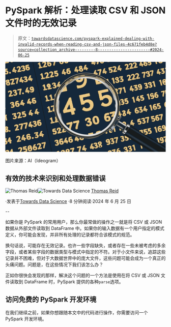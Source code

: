 # PySpark 解析：处理读取 CSV 和 JSON 文件时的无效记录

> 原文：[`towardsdatascience.com/pyspark-explained-dealing-with-invalid-records-when-reading-csv-and-json-files-4c671feb4d8e?source=collection_archive---------8-----------------------#2024-06-25`](https://towardsdatascience.com/pyspark-explained-dealing-with-invalid-records-when-reading-csv-and-json-files-4c671feb4d8e?source=collection_archive---------8-----------------------#2024-06-25)

![](img/773bc225167a3d85a50cc3f7756207c5.png)

图片来源：AI（Ideogram）

## 有效的技术来识别和处理数据错误

[](https://medium.com/@thomas_reid?source=post_page---byline--4c671feb4d8e--------------------------------)![Thomas Reid](https://medium.com/@thomas_reid?source=post_page---byline--4c671feb4d8e--------------------------------)[](https://towardsdatascience.com/?source=post_page---byline--4c671feb4d8e--------------------------------)![Towards Data Science](https://towardsdatascience.com/?source=post_page---byline--4c671feb4d8e--------------------------------) [Thomas Reid](https://medium.com/@thomas_reid?source=post_page---byline--4c671feb4d8e--------------------------------)

·发表于[Towards Data Science](https://towardsdatascience.com/?source=post_page---byline--4c671feb4d8e--------------------------------) ·8 分钟阅读·2024 年 6 月 25 日

--

如果你是 PySpark 的常用用户，那么你最常做的操作之一就是将 CSV 或 JSON 数据从外部文件读取到 DataFrame 中。如果你的输入数据有一个用户指定的模式定义，你可能会发现，并非所有处理的记录都符合该模式的规范。

换句话说，可能存在无效记录。也许一些字段缺失，或者存在一些未被考虑的多余字段，或者某些字段的数据类型与模式中指定的不符。对于小文件来说，追踪这些记录并不困难，但对于大数据世界中的庞大文件，这些问题可能会成为一个真正的头痛问题。问题是，在这些情况下我们该怎么办？

正如你很快会发现的那样，解决这个问题的一个方法是使用在将 CSV 或 JSON 文件读取到 DataFrame 时，PySpark 提供的各种`parse`选项。

## 访问免费的 PySpark 开发环境

在我们继续之前，如果你想跟随本文中的代码进行操作，你需要访问一个 PySpark 开发环境。
